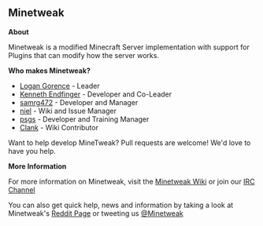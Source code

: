 Minetweak
---------
**About**

Minetweak is a modified Minecraft Server implementation with support for Plugins that can modify how the server works.

**Who makes Minetweak?**

- [Logan Gorence](https://github.com/logangorence/) - Leader
- [Kenneth Endfinger](https://github.com/kaendfinger/) - Developer and Co-Leader
- [samrg472](https://github.com/samrg472/) - Developer and Manager
- [niel](https://github.com/Neil5043/) - Wiki and Issue Manager
- [psgs](https://github.com/psgs/) - Developer and Training Manager
- [Clank](https://github.com/RedefinedClank/) - Wiki Contributor

Want to help develop MineTweak? Pull requests are welcome! We'd love to have you help.

**More Information**

For more information on Minetweak, visit the [Minetweak Wiki](http://wiki.minetweak.org/) or join our [IRC Channel](https://minetweak.atlassian.net/wiki/display/MINETWEAK/IRC+Channel)

You can also get quick help, news and information by taking a look at Minetweak's [Reddit Page](http://www.reddit.com/r/MineTweak) or tweeting us [@Minetweak](http://twitter.com/minetweak)